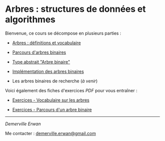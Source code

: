 # Arbres : structures de données et algorithmes

Bienvenue, ce cours se décompose en plusieurs parties :

* [Arbres : définitions et vocabulaire](vocabulaire.md)

* [Parcours d'arbres binaires](parcours.md)

* [Type abstrait "Arbre binaire"](type_abstrait.md)

* [Implémentation des arbres binaires](implementation_arbres.md)

* Les arbres binaires de recherche (*à venir*)

Voici également des fiches d'exercices *PDF* pour vous entraîner :

* [Exercices - Vocabulaire sur les arbres](exercices_vocabulaire.md)

* [Exercices - Parcours d'un arbre binaire](exercices_parcours.md)

---

*Demerville Erwan*

Me contacter : <demerville.erwan@gmail.com>
